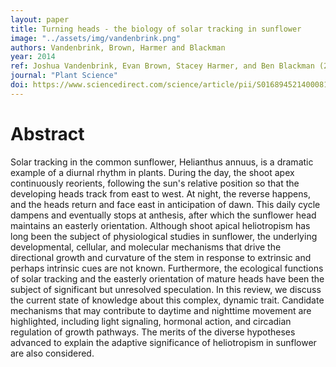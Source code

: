 ```yaml
---
layout: paper
title: Turning heads - the biology of solar tracking in sunflower
image: "../assets/img/vandenbrink.png"
authors: Vandenbrink, Brown, Harmer and Blackman
year: 2014
ref: Joshua Vandenbrink, Evan Brown, Stacey Harmer, and Ben Blackman (2014) <i>Plant Sci</i>
journal: "Plant Science"
doi: https://www.sciencedirect.com/science/article/pii/S0168945214000818
---
```


# Abstract

Solar tracking in the common sunflower, Helianthus annuus, is a dramatic example of a diurnal rhythm in plants. During the day, the shoot apex continuously reorients, following the sun's relative position so that the developing heads track from east to west. At night, the reverse happens, and the heads return and face east in anticipation of dawn. This daily cycle dampens and eventually stops at anthesis, after which the sunflower head maintains an easterly orientation. Although shoot apical heliotropism has long been the subject of physiological studies in sunflower, the underlying developmental, cellular, and molecular mechanisms that drive the directional growth and curvature of the stem in response to extrinsic and perhaps intrinsic cues are not known. Furthermore, the ecological functions of solar tracking and the easterly orientation of mature heads have been the subject of significant but unresolved speculation. In this review, we discuss the current state of knowledge about this complex, dynamic trait. Candidate mechanisms that may contribute to daytime and nighttime movement are highlighted, including light signaling, hormonal action, and circadian regulation of growth pathways. The merits of the diverse hypotheses advanced to explain the adaptive significance of heliotropism in sunflower are also considered.

